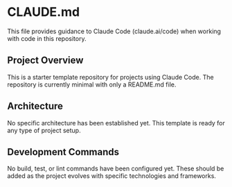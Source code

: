 # CLAUDE.md

This file provides guidance to Claude Code (claude.ai/code) when working with code in this repository.

## Project Overview

This is a starter template repository for projects using Claude Code. The repository is currently minimal with only a README.md file.

## Architecture

No specific architecture has been established yet. This template is ready for any type of project setup.

## Development Commands

No build, test, or lint commands have been configured yet. These should be added as the project evolves with specific technologies and frameworks.